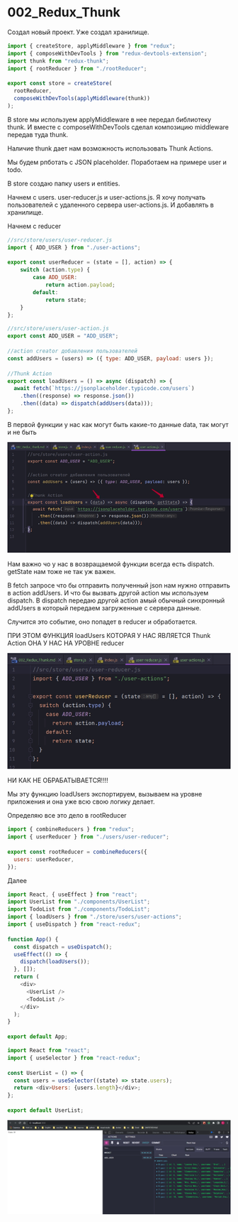 # 002_Redux_Thunk

Создал новый проект. Уже создал хранилище.

```js
import { createStore, applyMiddleware } from "redux";
import { composeWithDevTools } from "redux-devtools-extension";
import thunk from "redux-thunk";
import { rootReducer } from "./rootReducer";

export const store = createStore(
  rootReducer,
  composeWithDevTools(applyMiddleware(thunk))
);

```

В store мы используем applyMiddleware в нее передал библиотеку thunk. И вместе с composeWithDevTools сделал композицию middleware передав туда thunk.

Наличие thunk дает нам возможность использовать Thunk Actions.

Мы будем рпботать с JSON placeholder. Поработаем на примере user и todo. 

В store создаю папку users и entities.

Начнем с users. user-reducer.js и user-actions.js. Я хочу получать пользователей с удаленного сервера user-actions.js. И добавлять в хранилище.

Начнем с reducer

```js
//src/store/users/user-reducer.js
import { ADD_USER } from "./user-actions";

export const userReducer = (state = [], action) => {
    switch (action.type) {
        case ADD_USER:
            return action.payload;
        default:
            return state;
    }
};

```

```js
//src/store/users/user-action.js
export const ADD_USER = "ADD_USER";

//action creator добавления пользователей
const addUsers = (users) => ({ type: ADD_USER, payload: users });

//Thunk Action
export const loadUsers = () => async (dispatch) => {
  await fetch(`https://jsonplaceholder.typicode.com/users`)
    .then((response) => response.json())
    .then((data) => dispatch(addUsers(data)));
};

```

В первой функции у нас как могут быть какие-то данные data, так могут и не быть

![](img/001.jpg)

Нам важно чо у нас в возвращаемой функции всегда есть dispatch. getState нам тоже не так уж важен.

В fetch запросе что бы отправить полученный json нам нужно отправить в action addUsers. И что бы вызвать другой action мы используем dispatch. В dispatch передаю другой action амый обычный синхронный addUsers в который передаем загруженные с сервера данные. 

Случится это событие, оно попадет в reducer и обработается.

ПРИ ЭТОМ ФУНКЦИЯ loadUsers КОТОРАЯ У НАС ЯВЛЯЕТСЯ Thunk Action ОНА У НАС НА УРОВНЕ reducer 

![](img/002.jpg)

НИ КАК НЕ ОБРАБАТЫВАЕТСЯ!!!!


Мы эту функцию loadUsers экспортируем, вызываем на уровне приложения и она уже всю свою логику делает.

Определяю все это дело в rootReducer

```js
import { combineReducers } from "redux";
import { userReducer } from "./users/user-reducer";

export const rootReducer = combineReducers({
  users: userReducer,
});

```

Далее 

```js
import React, { useEffect } from "react";
import UserList from "./components/UserList";
import TodoList from "./components/TodoList";
import { loadUsers } from "./store/users/user-actions";
import { useDispatch } from "react-redux";

function App() {
  const dispatch = useDispatch();
  useEffect(() => {
    dispatch(loadUsers());
  }, []);
  return (
    <div>
      <UserList />
      <TodoList />
    </div>
  );
}

export default App;

```

```js
import React from "react";
import { useSelector } from "react-redux";

const UserList = () => {
  const users = useSelector((state) => state.users);
  return <div>Users: {users.length}</div>;
};

export default UserList;

```

![](img/003.jpg)


